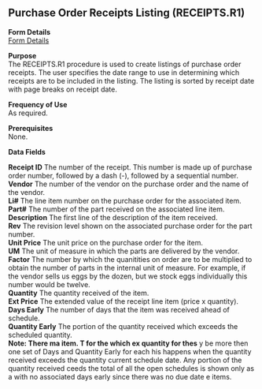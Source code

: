 ##  Purchase Order Receipts Listing (RECEIPTS.R1)

<PageHeader />

**Form Details**  
[ Form Details ](RECEIPTS-R1-1/README.md)   

**Purpose**  
The RECEIPTS.R1 procedure is used to create listings of purchase order
receipts. The user specifies the date range to use in determining which
receipts are to be included in the listing. The listing is sorted by receipt
date with page breaks on receipt date.

**Frequency of Use**  
As required.

**Prerequisites**  
None.

**Data Fields**

**Receipt ID** The number of the receipt. This number is made up of purchase
order number, followed by a dash (-), followed by a sequential number.  
**Vendor** The number of the vendor on the purchase order and the name of the
vendor.  
**Li#** The line item number on the purchase order for the associated item.  
**Part#** The number of the part received on the associated line item.  
**Description** The first line of the description of the item received.  
**Rev** The revision level shown on the associated purchase order for the part
number.  
**Unit Price** The unit price on the purchase order for the item.  
**UM** The unit of measure in which the parts are delivered by the vendor.  
**Factor** The number by which the quanitities on order are to be multiplied
to obtain the number of parts in the internal unit of measure. For example, if
the vendor sells us eggs by the dozen, but we stock eggs individually this
number would be twelve.  
**Quantity** The quantity received of the item.  
**Ext Price** The extended value of the receipt line item (price x quantity).  
**Days Early** The number of days that the item was received ahead of
schedule.  
**Quantity Early** The portion of the quantity received which exceeds the
scheduled quantity.  
**Note: There ma item. T for the which ex quantity for thes** y be more then
one set of Days and Quantity Early for each his happens when the quantity
received exceeds the quantity current schedule date. Any portion of the
quantity received ceeds the total of all the open schedules is shown only as a
with no associated days early since there was no due date e items.  
  
<badge text= "Version 8.10.57" vertical="middle" />

<PageFooter />